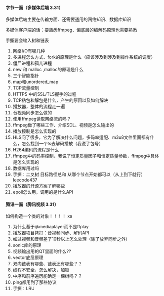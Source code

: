 #### 字节一面（多媒体后端 3.31）

多媒体后端主要在传输方面、还需要通用的网络知识、数据库知识

多媒体客户端的话：要熟悉ffmpeg、偏底层的编解码原理也需要熟悉

手撕要会输入树和链表

1. 网络I/O有哪几种
2. 多进程怎么方式、fork的原理是什么（应该涉及到涉及到操作系统的调度）
3. 僵尸进程和孤儿进程
4. new 和 malloc ,malloc的原理是什么
5. 三个智能指针
6. map和unordered_map
7. TCP流量控制
8. HTTPS  中的SSL/TLS握手的过程
9. TCP粘包和解包是什么，产生的原因以及如何解决
10. 播放器，整体的流程走一遍
11. 音视频同步怎么做的
12. 使用ffmpeg读取网络流的吗？
13. ffmpeg做了哪些工作、介绍SDL、视频是怎么输出的
14. 播放控制是怎么实现的
15. HLS问了很多，它为了解决什么问题，多码率适配、m3u8文件里面都有什么，怎么找到一个ts去解码播放（我说了包号）
16. H264编码的流程是什么
17. ffmpeg中的码率控制，我说了恒定质量因子和恒定质量参数，ffmpeg中具体是怎么实现的
18. 数据库用过吗
19. 手撕：二叉树 目标路径总和 从哪个节点开始都可以（从上到下就行）leecode437
20. 播放器的开源方案了解哪些
21. epoll怎么用，调用的是什么API



#### 腾讯一面（腾讯视频 3.31）

如何构造一个类的对象！！！！
  xa

1. 为什么基于ijkmediaplayer而不是ffplay
2. 播放器项目拷打：音视频同步、解码API
3. 如过视频和音频差了10秒以上怎么处理（除了放弃同步之外）
4. sonic库的原理
5. 视频输出用的QT里面的什么??
6. vector底层原理
7. 双向链表有哪些、链表还有哪些？？ 
8. 线程不安全，怎么解决，加锁
9. 中序和前序遍历能确定一棵树吗？？
10. ping都用到了那些协议
11. 手撕：LRU

